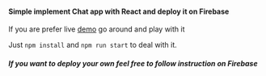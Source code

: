 #### Simple implement Chat app with React and deploy it on Firebase

If you are prefer live [demo](https://facebook-messenger-clone-b84ef.web.app)
go around and play with it

Just `npm install` and ` npm run start ` to deal with it.

##### If you want to deploy your own feel free to follow instruction on Firebase


